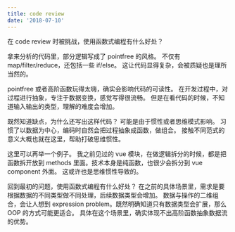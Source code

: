 ```yaml
---
title: code review
date: '2018-07-10'
---
```


在 code review 时被挑战，使用函数式编程有什么好处？

拿来分析的代码里，部分逻辑写成了 pointfree 的风格。
不仅有 map/filter/reduce，还包括一些 if/else。
这让代码显得复杂，会被质疑也是理所当然的。

pointfree 或者高阶函数玩得太嗨，确实会影响代码的可读性。
在开发过程中，对过程进行抽象，专注于数据变换，感觉写得很流畅。
但是在看代码的时候，不知道输入输出的类型，理解的难度会增加。

既然知道缺点，为什么还写出这样代码？
可能是由于惯性或者思维模式影响。
习惯了以数据为中心，编码时自然会把过程抽象成函数，做组合。
接触不同范式的意义大概也就在这里，帮助打破思维惯性。

这里可以再举一个例子。
我之前见过的 vue 模块，在做逻辑拆分的时候，都是把函数拆开放到 methods 里面。技术本身是纯函数，也很少会拆分到 vue component 外面。
这或许也是思维惯性导致的。

回到最初的问题，使用函数式编程有什么好处？
在之前的具体场景里，需求是要根据数据的不同类型做不同处理，后续数据类型会增加。
数据与操作的二维组合，会让人想到 expression problem。既然明确知道只有数据类型会扩展，那么 OOP 的方式可能更适合。
具体在这个场景里，确实体现不出高阶函数抽象数据流的优势。
